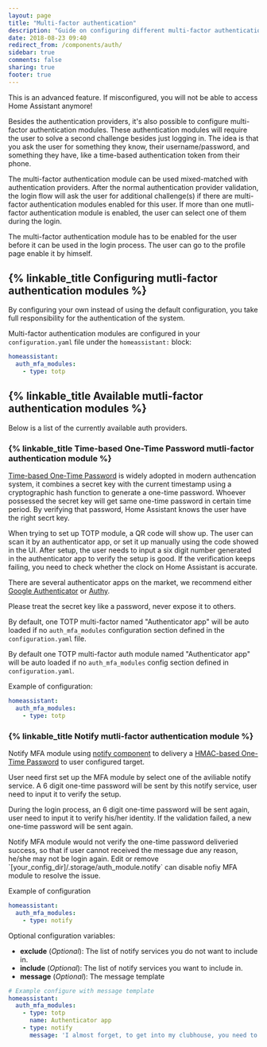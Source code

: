 ```yaml
---
layout: page
title: "Multi-factor authentication"
description: "Guide on configuring different multi-factor authentication modules."
date: 2018-08-23 09:40
redirect_from: /components/auth/
sidebar: true
comments: false
sharing: true
footer: true
---
```


<p class='note warning'>
This is an advanced feature. If misconfigured, you will not be able to access Home Assistant anymore!
</p>

Besides the authentication providers, it's also possible to configure multi-factor authentication modules. These authentication modules will require the user to solve a second challenge besides just logging in. The idea is that you ask the user for something they know, their username/password, and something they have, like a time-based authentication token from their phone.

The multi-factor authentication module can be used mixed-matched with authentication providers. After the normal authentication provider validation, the login flow will ask the user for additional challenge(s) if there are multi-factor authentication modules enabled for this user. If more than one mutli-factor authentication module is enabled, the user can select one of them during the login.

The multi-factor authentication module has to be enabled for the user before it can be used in the login process. The user can go to the profile page enable it by himself.

## {% linkable_title Configuring mutli-factor authentication modules %}

<p class='note warning'>
By configuring your own instead of using the default configuration, you take full responsibility for the authentication of the system.
</p>

Multi-factor authentication modules are configured in your `configuration.yaml` file under the `homeassistant:` block:

```yaml
homeassistant:
  auth_mfa_modules:
    - type: totp
```

## {% linkable_title Available mutli-factor authentication modules %}

Below is a list of the currently available auth providers.

### {% linkable_title Time-based One-Time Password mutli-factor authentication module %}

[Time-based One-Time Password](https://en.wikipedia.org/wiki/Time-based_One-time_Password_algorithm) is widely adopted in modern authencation system, it combines a secret key with the current timestamp using a cryptographic hash function to generate a one-time password. Whoever possessed the secret key will get same one-time password in certain time period. By verifying that password, Home Assistant knows the user have the right secrt key.

When trying to set up TOTP module, a QR code will show up. The user can scan it by an authenticator app, or set it up manually using the code showed in the UI. After setup, the user needs to input a six digit number generated in the authenticator app to verify the setup is good. If the verification keeps failing, you need to check whether the clock on Home Assistant is accurate.

There are several authenticator apps on the market, we recommend either [Google Authenticator](https://support.google.com/accounts/answer/1066447) or [Authy](https://authy.com/).

<p class='note warning'>
Please treat the secret key like a password, never expose it to others.
</p>

By default, one TOTP multi-factor named "Authenticator app" will be auto loaded if no `auth_mfa_modules` configuration section defined in the `configuration.yaml` file.

By default one TOTP multi-factor auth module named "Authenticator app" will be auto loaded if no `auth_mfa_modules` config section defined in `configuration.yaml`.

Example of configuration:

```yaml
homeassistant:
  auth_mfa_modules:
    - type: totp
```

### {% linkable_title Notify mutli-factor authentication module %}

Notify MFA module using [notify component](https://www.home-assistant.io/components/notify/) to delivery a [HMAC-based One-Time Password](https://en.wikipedia.org/wiki/HMAC-based_One-time_Password_algorithm) to user configured target.

User need first set up the MFA module by select one of the aviliable notify service. A 6 digit one-time password will be sent by this notify service, user need to input it to verify the setup.

During the login process, an 6 digit one-time password will be sent again, user need to input it to verify his/her identity. If the validation failed, a new one-time password will be sent again.

<p class='note'>
Notify MFA module would not verify the one-time password deliveried success, so that if user cannot received the message due any reason, he/she may not be login again. Edit or remove `[your_config_dir]/.storage/auth_module.notify` can disable nofiy MFA module to resolve the issue.
</p>

Example of configuration

```yaml
homeassistant:
  auth_mfa_modules:
    - type: notify
```

Optional configuration variables:

- **exclude** (*Optional*): The list of notify services you do not want to include in.
- **include** (*Optional*): The list of notify services you want to include in.
- **message** (*Optional*): The message template

```yaml
# Example configure with message template
homeassistant:
  auth_mfa_modules:
    - type: totp
      name: Authenticator app
    - type: notify
      message: 'I almost forget, to get into my clubhouse, you need to say {}'
```
